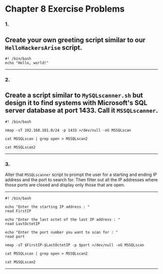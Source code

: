 # Chapter 8 Exercise Problems

### 1.
Create your own greeting script similar to our `HelloHackersArise` script.
---

```shell
#! /bin/bash
echo "Hello, world!"
```
---

### 2.
Create a script similar to `MySQLscanner.sh` but design it to find systems with Microsoft's SQL server database at port 1433. Call it `MSSQLscanner`.
---

```shell
#! /bin/bash

nmap -sT 192.168.181.0/24 -p 1433 >/dev/null -oG MSSQLscan

cat MSSQLscan | grep open > MSSQLscan2

cat MSSQLscan2
```

---

### 3.

Alter that `MSSQLscanner` script to prompt the user for a starting and ending IP address and the port to search for. Then filter out all the IP addresses where those ports are closed and display only those that are open.

---

```shell
#! /bin/bash

echo "Enter the starting IP address : "
read FirstIP

echo "Enter the last octet of the last IP address : "
read LastOctetIP

echo "Enter the port number you want to scan for : "
read port

nmap -sT $FirstIP-$LastOctetIP -p $port >/dev/null -oG MSSQLscan

cat MSSQLscan | grep open > MSSQLscan2

cat MSSQLscan2
```

---
